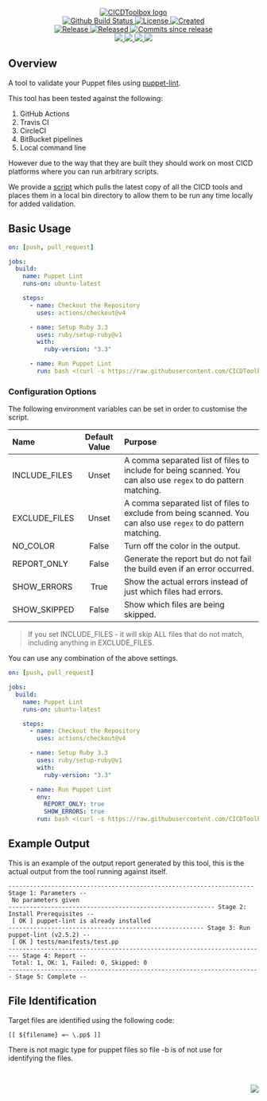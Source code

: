 <!-- markdownlint-disable -->
<p align="center">
    <a href="https://github.com/CICDToolbox/">
        <img src="https://cdn.wolfsoftware.com/assets/images/github/organisations/cicdtoolbox/black-and-white-circle-256.png" alt="CICDToolbox logo" />
    </a>
    <br />
    <a href="https://github.com/CICDToolbox/puppet-lint/actions/workflows/cicd.yml">
        <img src="https://img.shields.io/github/actions/workflow/status/CICDToolbox/puppet-lint/cicd.yml?branch=master&label=build%20status&style=for-the-badge" alt="Github Build Status" />
    </a>
    <a href="https://github.com/CICDToolbox/puppet-lint/blob/master/LICENSE.md">
        <img src="https://img.shields.io/github/license/CICDToolbox/puppet-lint?color=blue&label=License&style=for-the-badge" alt="License">
    </a>
    <a href="https://github.com/CICDToolbox/puppet-lint">
        <img src="https://img.shields.io/github/created-at/CICDToolbox/puppet-lint?color=blue&label=Created&style=for-the-badge" alt="Created">
    </a>
    <br />
    <a href="https://github.com/CICDToolbox/puppet-lint/releases/latest">
        <img src="https://img.shields.io/github/v/release/CICDToolbox/puppet-lint?color=blue&label=Latest%20Release&style=for-the-badge" alt="Release">
    </a>
    <a href="https://github.com/CICDToolbox/puppet-lint/releases/latest">
        <img src="https://img.shields.io/github/release-date/CICDToolbox/puppet-lint?color=blue&label=Released&style=for-the-badge" alt="Released">
    </a>
    <a href="https://github.com/CICDToolbox/puppet-lint/releases/latest">
        <img src="https://img.shields.io/github/commits-since/CICDToolbox/puppet-lint/latest.svg?color=blue&style=for-the-badge" alt="Commits since release">
    </a>
    <br />
    <a href="https://github.com/CICDToolbox/puppet-lint/blob/master/.github/CODE_OF_CONDUCT.md">
        <img src="https://img.shields.io/badge/Code%20of%20Conduct-blue?style=for-the-badge" />
    </a>
    <a href="https://github.com/CICDToolbox/puppet-lint/blob/master/.github/CONTRIBUTING.md">
        <img src="https://img.shields.io/badge/Contributing-blue?style=for-the-badge" />
    </a>
    <a href="https://github.com/CICDToolbox/puppet-lint/blob/master/.github/SECURITY.md">
        <img src="https://img.shields.io/badge/Report%20Security%20Concern-blue?style=for-the-badge" />
    </a>
    <a href="https://github.com/CICDToolbox/puppet-lint/issues">
        <img src="https://img.shields.io/badge/Get%20Support-blue?style=for-the-badge" />
    </a>
</p>

## Overview

A tool to validate your Puppet files using [puppet-lint](https://rubygems.org/gems/puppet-lint).

This tool has been tested against the following:

1. GitHub Actions
2. Travis CI
3. CircleCI
4. BitBucket pipelines
5. Local command line

However due to the way that they are built they should work on most CICD platforms where you can run arbitrary scripts.

We provide a [script](https://github.com/CICDToolbox/get-all-tools) which pulls the latest copy of all the CICD tools and
places them in a local bin directory to allow them to be run any time locally for added validation.

## Basic Usage

```yml
on: [push, pull_request]

jobs:
  build:
    name: Puppet Lint
    runs-on: ubuntu-latest

    steps:
      - name: Checkout the Repository
        uses: actions/checkout@v4

      - name: Setup Ruby 3.3
        uses: ruby/setup-ruby@v1
        with:
          ruby-version: "3.3"

      - name: Run Puppet Lint
        run: bash <(curl -s https://raw.githubusercontent.com/CICDToolbox/puppet-lint/master/pipeline.sh)
```

### Configuration Options

The following environment variables can be set in order to customise the script.

| Name          | Default Value | Purpose                                                                                                         |
| :------------ | :-----------: | :-------------------------------------------------------------------------------------------------------------- |
| INCLUDE_FILES |     Unset     | A comma separated list of files to include for being scanned. You can also use `regex` to do pattern matching.  |
| EXCLUDE_FILES |     Unset     | A comma separated list of files to exclude from being scanned. You can also use `regex` to do pattern matching. |
| NO_COLOR      |     False     | Turn off the color in the output.                                                                               |
| REPORT_ONLY   |     False     | Generate the report but do not fail the build even if an error occurred.                                        |
| SHOW_ERRORS   |     True      | Show the actual errors instead of just which files had errors.                                                  |
| SHOW_SKIPPED  |     False     | Show which files are being skipped.                                                                             |

> If you set INCLUDE_FILES - it will skip ALL files that do not match, including anything in EXCLUDE_FILES.

You can use any combination of the above settings.

```yml
on: [push, pull_request]

jobs:
  build:
    name: Puppet Lint
    runs-on: ubuntu-latest

    steps:
      - name: Checkout the Repository
        uses: actions/checkout@v4

      - name: Setup Ruby 3.3
        uses: ruby/setup-ruby@v1
        with:
          ruby-version: "3.3"

      - name: Run Puppet Lint
        env:
          REPORT_ONLY: true
          SHOW_ERRORS: true
        run: bash <(curl -s https://raw.githubusercontent.com/CICDToolbox/puppet-lint/master/pipeline.sh)
```

## Example Output

This is an example of the output report generated by this tool, this is the actual output from the tool running against itself.

```
--------------------------------------------------------------------- Stage 1: Parameters --
 No parameters given
---------------------------------------------------------- Stage 2: Install Prerequisites --
 [ OK ] puppet-lint is already installed
------------------------------------------------------- Stage 3: Run puppet-lint (v2.5.2) --
 [ OK ] tests/manifests/test.pp
------------------------------------------------------------------------- Stage 4: Report --
 Total: 1, OK: 1, Failed: 0, Skipped: 0
----------------------------------------------------------------------- Stage 5: Complete --
```

## File Identification

Target files are identified using the following code:

```shell
[[ ${filename} =~ \.pp$ ]]
```

There is not magic type for puppet files so file -b is of not use for identifying the files.

<br />
<p align="right"><a href="https://wolfsoftware.com/"><img src="https://img.shields.io/badge/Created%20by%20Wolf%20on%20behalf%20of%20Wolf%20Software-blue?style=for-the-badge" /></a></p>
